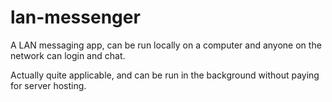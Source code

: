 # lan-messenger
A LAN messaging app, can be run locally on a computer and anyone on the network can login and chat.

Actually quite applicable, and can be run in the background without paying for server hosting.
